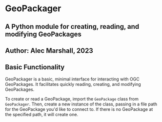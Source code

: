 # GeoPackager
## A Python module for creating, reading, and modifying GeoPackages

## Author: Alec Marshall, 2023

## Basic Functionality
GeoPackager is a basic, minimal interface for interacting with OGC GeoPackages. It facilitates quickly reading, creating, and modifying GeoPackages. 

To create or read a GeoPackage, import the `GeoPackage` class from `GeoPackager`. Then, create a new instance of the class, passing in a file path for the GeoPackage you'd like to connect to. If there is no GeoPackage at the specified path, it will create one.

